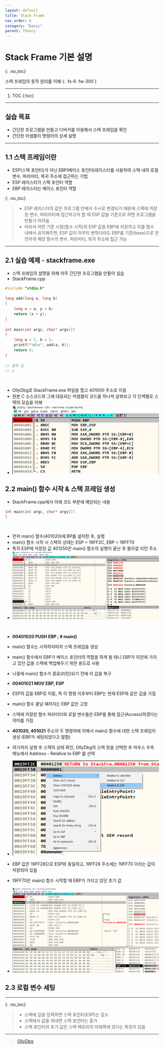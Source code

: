```yaml
---
layout: default
title: Stack Frame
nav_order: 6
category: "basic"
parent: Theory
---
```


# Stack Frame 기본 설명
{: .no_toc}

스택 프레임의 동작 원리를 이해
{: .fs-6 .fw-300 }

---

1. TOC
{:toc}

---

## 실습 목표
- 간단한 프로그램을 만들고 디버거를 이용해서 스택 프레임을 확인
- 간단한 어셈블리 명령어의 상세 설명

---

## 1.1 스택 프레임이란
- ESP(스택 포인터)가 아닌 EBP(베이스 포인터)레지스터를 사용하여 스택 내의 로컬 변수, 파라미터, 복귀 주소에 접근하는 기법
- ESP 레지스터가 스택 포인터 역할
- EBP 레지스터는 베이스 포인터 역할

{: .no_toc}
> - ESP 레지스터의 값은 프로그램 안에서 수시로 변경되기 때문에 스택에 저장된 변수, 파라미터에 접근하고자 할 때 ESP 값을 기준으로 하면 프로그램을 만들기 어려움
> - 따라서 어떤 기준 시점(함수 시작)의 ESP 값을 EBP에 저장하고 이를 함수 내에서 유지해주면, ESP 값이 아무리 변하더라도 EBP를 기준(base)으로 안전하게 해당 함수의 변수, 파라미터, 복귀 주소에 접근 가능

---

## 2.1 실습 예제 - stackframe.exe
- 스택 프레임의 설명을 위해 아주 간단한 프로그램을 만들어 실습
- StackFrame.cpp

```cpp
#include "stdio.h"

long add(long a, long b)
{
	long x = a, y = b;
	return (x + y);
}

int main(int argc, char* argv[])
{
	long a = 1, b = 2;
	printf("%d\n", add(a, b));
	return 0;
}

// 출력 값
// 3
```

<br>

- OllyDbg로 StackFrame.exe 파일을 열고 401000 주소로 이동
- 원본 C 소스코드와 그에 대응되는 어셈블리 코드를 하나씩 살펴보고 각 단계별로 스택의 모습을 이해
- ![](../../../assets/images/reversing/StackFrame/1.PNG)

## 2.2 main() 함수 시작 & 스택 프레임 생성
- StackFrame.cpp에서 아래 코드 부분에 해당되는 내용

```cpp
int main(int argc, char* argv[])
{
```

<br>

- 먼저 main() 함수(401020)에 BP를 설치한 후, 실행
- main() 함수 시작 시 스택의 상태는 ESP = 19FF2C, EBP = 19FF70
- 특히 ESP에 저장된 값 401250은 main() 함수의 실행이 끝난 후 돌아갈 리턴 주소
- ![](../../../assets/images/reversing/StackFrame/2.png)

<br>

- **00401020 PUSH EBP ; # main()**
- main() 함수는 시작하자마자 스택 프레임을 생성
- main() 함수에서 EBP가 베이스 포인터의 역할을 하게 될 테니 EBP가 이전에 가지고 있던 값을 스택에 백업해두기 위한 용도로 사용
- 나중에 main() 함수가 종료(리턴)되기 전에 이 값을 복구

- **00401021 MOV EBP, ESP**
- ESP의 값을 EBP로 이동, 즉 이 명령 이후부터 EBP는 현재 ESP와 같은 값을 가짐
- main() 함수 끝날 때까지는 EBP 값은 고정
- 스택에 저장된 함수 파라미터와 로컬 변수들은 EBP를 통해 접근(Access)하겠다는 의미를 가짐
- **401020, 401021** 주소의 두 명령어에 의해서 main() 함수에 대한 스택 프레임이 생성 (EBP가 세팅되었다고 말함)

- 여기까지 실행 후 스택의 상태 확인, OllyDbg의 스택 창을 선택한 후 마우스 우측 메뉴에서 Address - Relative to EBP 를 선택
- ![](../../../assets/images/reversing/StackFrame/3.png)

- EBP 값은 19FF28으로 ESP와 동일하고, 19FF28 주소에는 19FF70 이라는 값이 저장되어 있음
- 19FF70은 main() 함수 시작할 때 EBP가 가지고 있던 초기 값
- ![](../../../assets/images/reversing/StackFrame/4.png)

## 2.3 로컬 변수 세팅

---

{: .no_toc}
> - 스택에 값을 입력하면 스택 포인터(ESP)는 감소
> - 스택에서 값을 꺼내면 스택 포인터는 증가
> - 스택 포인터의 초기 값은 스택 메모리의 아래쪽에 있다는 특징이 있음


---

> [OllyDbg](https://www.ollydbg.de/)


